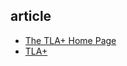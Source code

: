 ## article

- [The TLA+ Home Page](http://lamport.azurewebsites.net/tla/tla.html)
- [TLA+](https://github.com/tlaplus)

